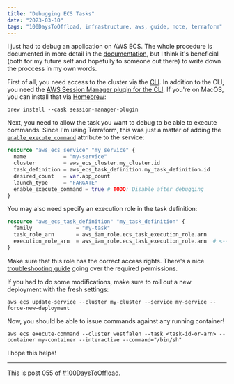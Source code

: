 ```yaml
---
title: "Debugging ECS Tasks"
date: "2023-03-10"
tags: "100DaysToOffload, infrastructure, aws, guide, note, terraform"
---
```


I just had to debug an application on AWS ECS. The whole procedure is documented in more detail in the [documentation](https://docs.aws.amazon.com/AmazonECS/latest/developerguide/ecs-exec.html), but I think it's beneficial (both for my future self and hopefully to someone out there) to write down the proccess in my own words.

First of all, you need access to the cluster via the [CLI](https://aws.amazon.com/de/cli/). In addition to the CLI, you need the [AWS Session Manager plugin for the CLI](https://docs.aws.amazon.com/systems-manager/latest/userguide/session-manager-working-with-install-plugin.html). If you're on MacOS, you can install that via [Homebrew](https://formulae.brew.sh/cask/session-manager-plugin):

```
brew install --cask session-manager-plugin
```

Next, you need to allow the task you want to debug to be able to execute commands. Since I'm using Terraform, this was just a matter of adding the [`enable_execute_command`](https://registry.terraform.io/providers/hashicorp/aws/latest/docs/resources/ecs_service#enable_execute_command) attribute to the service:

```tf
resource "aws_ecs_service" "my_service" {
  name            = "my-service"
  cluster         = aws_ecs_cluster.my_cluster.id
  task_definition = aws_ecs_task_definition.my_task_definition.id
  desired_count   = var.app_count
  launch_type     = "FARGATE"
  enable_execute_command = true # TODO: Disable after debugging
}
```

You may also need specify an execution role in the task definition:

```tf
resource "aws_ecs_task_definition" "my_task_definition" {
  family              = "my-task"
  task_role_arn       = aws_iam_role.ecs_task_execution_role.arn
  execution_role_arn  = aws_iam_role.ecs_task_execution_role.arn  # <-- Add this
}
```

Make sure that this role has the correct access rights. There's a nice [troubleshooting guide](https://aws.amazon.com/de/premiumsupport/knowledge-center/ecs-error-execute-command/) going over the required permissions.

If you had to do some modifications, make sure to roll out a new deployment with the fresh settings:

```
aws ecs update-service --cluster my-cluster --service my-service --force-new-deployment
```

Now, you should be able to issue commands against any running container!

```
aws ecs execute-command --cluster westfalen --task <task-id-or-arn> --container my-container --interactive --command="/bin/sh"
```

I hope this helps!

---

This is post 055 of [#100DaysToOffload](https://100daystooffload.com/).

